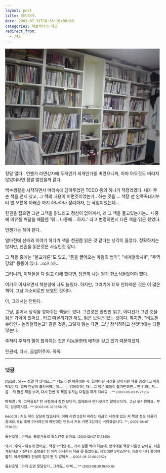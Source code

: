 ```yaml
---
layout: post
title: 정리하자.
date: 2003-07-31T16:36:16+00:00
categories: 북컬렉터의-최근
redirect_from:
  - /45
---
```


![ ](/assets/media/logs_archives_DSC01297.JPG)

정말 많다.. 언젠가 라면상자에 두개인가 세개인가를 버렸으니까, 아마 아무것도 버리지 않았더라면 정말 많았을꺼 같다.

백수생활을 시작하면서 머리속에 담아두었던 TODO 중의 하나가 책정리였다. 내가 무슨 책을 언제 샀고, 그 책의 내용이 어떤것이었는가.. 하는 것을 ... 책장 맨 왼쪽꼭대기부터 맨 오른쪽 아래칸 까지 하나하나 정리하자, 는 작업이었는데...

한권을 잡으면 그만 그책을 읽느라고 정신이 없어져서, 왜 그 책을 들고있는지는... 나중에 이유를 깨달을 때쯤엔 '뭐 .. 나중에 .. 하지..' 라고 변명하면서 다른 책을 읽곤 했었다.

언젠가는 해야 한다.

얼마전에 선배와 이야기 하다가 책을 천권쯤 읽은 것 같다는 생각이 들었다. 정확하지는 않지만, 천권을 읽은것은 사실인것 같다.

그 책들 중에는 "불교개론"도 있고, "돈을 끌어오는 마음의 법칙", "세계철학사II", "주역강의" 등등이 있다. 그러니까..

그러니까, 이책들을 다 읽고 이해 했다면, 당연히 나는 뭔가 한소식들었어야 했다.

여기로 이사오면서 책분량에 나도 놀랐다. 하지만, 그러기에 더욱 안타까운 것은 이 많은 책이. 그냥 과소비로만 보였던 것이다.

아, 그래서는 안된다.

그냥, 읽어서 상식을 쌓아주는 책들도 있다. 그런것은 한번만 읽고, 어디선가 그런 것을 읽은 기억이 있어요.. 라고 떠올리기만 해도, 읽은 보람은 있는 것이다. 하지만, "비트겐슈타인 - 논리철학논고" 같은 것은, 그렇게 읽는 다면, 그냥 장식하려고 산것밖에는 되질 않는다.

주저리 주저리 말이 많아지는 것은 이놈들한테 애착을 갖고 있기 때문이겠지.

한권씩, 다시, 곱씹어주자. 꼭꼭.

* * *

### 댓글



<!--- cmt:75 --->
<!--- mail: --->
<!--- parent:0 --->

<small class=comment>rtpipit : 와~~ 정말 책 많네요...^^ 저도 이번 여름에는 꼭, 잃어버린 시간을 찾아서란 책을 읽겠다고 마음먹었는데, 벌써 한달이 흘러버렸는데... --;; 읽어야하는데... 그 책은 왜이리 잡기만하면... 안 읽히는지... 음... 저 많은 책을 보며, 다시 한번 꼭 책을 읽자는 다짐을 하게 되네요... ^^ <small>(2003-08-03 15:27:23)</small></small>


<!--- cmt:76 --->
<!--- mail: --->
<!--- parent:0 --->

<small class=comment>박제권 : 악, 그책을요?  전 서점에서 잠깐 보다가, 집에와서 인터넷으로 알아보다가..  그냥 포기했어요..   부디, 성공하시길...^^ <small>(2003-08-03 15:56:07)</small></small>


<!--- cmt:77 --->
<!--- mail: --->
<!--- parent:0 --->

<small class=comment>neoctrl : 저도 책이 상당히 많습니다. 아마 라면 2상자 버리신 지금의 사진에 있는 저 책장 정도 채울거 같네요. 9월 초에 이사하는데 이번에는 반드시 저도 라면 2상자는 버리겠습니다. ^^; <small>(2003-08-07 17:10:33)</small></small>


<!--- cmt:78 --->
<!--- mail: --->
<!--- parent:0 --->

<small class=comment>돌핀호텔 : 아마도, 블로거들의 특징인것 같아요. <small>(2003-08-07 17:43:50)</small></small>


<!--- cmt:79 --->
<!--- mail: --->
<!--- parent:0 --->

<small class=comment>와리 : 우와~ 뒤늦게 왔어요.. 책장 바뀌었네... 가서 실물 봐야 하는데. 생각대로 책장 나온것 같네요. 처음 계획대로 가운데는 조명을? 전 아직 이사한뒤 책을 못 풀었어요. 제방에만 5박스인데, 이걸 어디다 풀어야 할지. 이사때마다 인생의 짐이 된 것 같아서... <small>(2003-08-20 06:27:52)</small></small>


<!--- cmt:80 --->
<!--- mail: --->
<!--- parent:0 --->

<small class=comment>돌핀호텔 : 아직 조명 못달았다.. 그래도.. 이뻐.... ^^ <small>(2003-08-20 18:40:19)</small></small>

